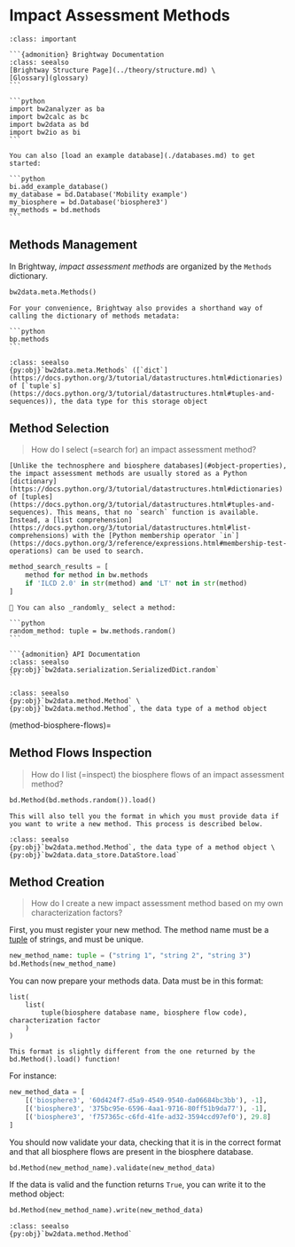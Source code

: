 # Impact Assessment Methods


````{admonition} Prerequisites
:class: important

```{admonition} Brightway Documentation
:class: seealso
[Brightway Structure Page](../theory/structure.md) \
[Glossary](glossary)
```

```python
import bw2analyzer as ba
import bw2calc as bc
import bw2data as bd
import bw2io as bi
```

You can also [load an example database](./databases.md) to get started:

```python
bi.add_example_database()
my_database = bd.Database('Mobility example')
my_biosphere = bd.Database('biosphere3')
my_methods = bd.methods
```
````

## Methods Management

In Brightway, _impact assessment methods_ are organized by the `Methods` dictionary.

```python
bw2data.meta.Methods()
```

````{note}
For your convenience, Brightway also provides a shorthand way of calling the dictionary of methods metadata:

```python
bp.methods
```
````

```{admonition} API Documentation
:class: seealso
{py:obj}`bw2data.meta.Methods` ([`dict`](https://docs.python.org/3/tutorial/datastructures.html#dictionaries) of [`tuple`s](https://docs.python.org/3/tutorial/datastructures.html#tuples-and-sequences)), the data type for this storage object
```

## Method Selection

> How do I select (=search for) an impact assessment method?

```{warning}
[Unlike the technosphere and biosphere databases](#object-properties), the impact assessment methods are usually stored as a Python [dictionary](https://docs.python.org/3/tutorial/datastructures.html#dictionaries) of [tuples](https://docs.python.org/3/tutorial/datastructures.html#tuples-and-sequences). This means, that no `search` function is available. Instead, a [list comprehension](https://docs.python.org/3/tutorial/datastructures.html#list-comprehensions) with the [Python membership operator `in`](https://docs.python.org/3/reference/expressions.html#membership-test-operations) can be used to search.
```

```python
method_search_results = [
    method for method in bw.methods
    if 'ILCD 2.0' in str(method) and 'LT' not in str(method)
]
```

````{note}
🎲 You can also _randomly_ select a method:

```python
random_method: tuple = bw.methods.random()
```

```{admonition} API Documentation
:class: seealso
{py:obj}`bw2data.serialization.SerializedDict.random`
```
````

```{admonition} API Documentation
:class: seealso
{py:obj}`bw2data.method.Method` \
{py:obj}`bw2data.method.Method`, the data type of a method object
```

(method-biosphere-flows)=
## Method Flows Inspection

> How do I list (=inspect) the biosphere flows of an impact assessment method?

```python
bd.Method(bd.methods.random()).load()
```

```{note}
This will also tell you the format in which you must provide data if you want to write a new method. This process is described below.
```

```{admonition} API Documentation
:class: seealso
{py:obj}`bw2data.method.Method`, the data type of a method object \
{py:obj}`bw2data.data_store.DataStore.load`
```

## Method Creation

> How do I create a new impact assessment method based on my own characterization factors?

First, you must register your new method. The method name must be a [tuple](https://docs.python.org/3/library/stdtypes.html#tuple) of strings, and must be unique.

```python
new_method_name: tuple = ("string 1", "string 2", "string 3")
bd.Methods(new_method_name)
```

You can now prepare your methods data. Data must be in this format:

```
list(
    list(
        tuple(biosphere database name, biosphere flow code), characterization factor
    )
)
```

```{warning}
This format is slightly different from the one returned by the bd.Method().load() function!
```

For instance:

```python
new_method_data = [
    [('biosphere3', '60d424f7-d5a9-4549-9540-da06684bc3bb'), -1],
    [('biosphere3', '375bc95e-6596-4aa1-9716-80ff51b9da77'), -1],
    [('biosphere3', 'f757365c-c6fd-41fe-ad32-3594ccd97ef0'), 29.8]
]
```

You should now validate your data, checking that it is in the correct format and that all biosphere flows are present in the biosphere database.

```python
bd.Method(new_method_name).validate(new_method_data)
```

If the data is valid and the function returns `True`, you can write it to the method object:

```python
bd.Method(new_method_name).write(new_method_data)
```

```{admonition} API Documentation
:class: seealso
{py:obj}`bw2data.method.Method`
```